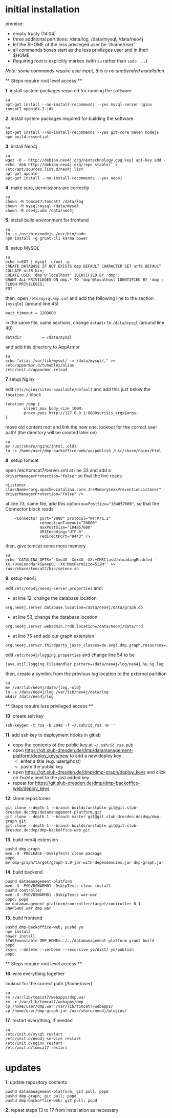 # initial installation

premise:
- empty trusty (14.04)
- three additional partitions: /data/log, /data/mysql, /data/neo4j
- let the $HOME of the less privileged user be '/home/user'
- all commands boxes start as the less privileges user and in their $HOME.
- Requiring root is explicitly markes (with `su` rather than `sudo ...`)

_Note: some commands require user input, this is no unattended installation_


** Steps require root level access **


**1**. install system packages required for running the software

```
su
apt-get install --no-install-recommends --yes mysql-server nginx tomcat7 openjdk-7-jdk
```

**2**. install system packages required for building the software

```
su
apt-get install --no-install-recommends --yes git-core maven nodejs npm build-essential
```

**3**. install Neo4j

```
su
wget -O - http://debian.neo4j.org/neotechnology.gpg.key| apt-key add -
echo 'deb http://debian.neo4j.org/repo stable/' > /etc/apt/sources.list.d/neo4j.list
apt-get update
apt-get install --no-install-recommends --yes neo4j
```

**4**. make sure, permissions are correctly

```
su
chown -R tomcat7:tomcat7 /data/log
chown -R mysql:mysql /data/mysql
chown -R neo4j:adm /data/neo4j
```

**5**. install build environment for frontend

```
su
ln -s /usr/bin/nodejs /usr/bin/node
npm install -g grunt-cli karma bower
```

**6**. setup MySQL

```
su
echo <<EOT | mysql -uroot -p
CREATE DATABASE IF NOT EXISTS dmp DEFAULT CHARACTER SET utf8 DEFAULT COLLATE utf8_bin;
CREATE USER 'dmp'@'localhost' IDENTIFIED BY 'dmp';
GRANT ALL PRIVILEGES ON dmp.* TO 'dmp'@localhost IDENTIFIED BY 'dmp';
FLUSH PRIVILEGES;
EOT
```

then, open `/etc/mysql/my.cnf` and add the following line to the section `[mysqld]` (around line 45)

```
wait_timeout = 1209600
```

in the same file, same sections, change `datadir` to `/data/mysql` (around line 40)

```
datadir         = /data/mysql
```

and add this directory to AppArmor

```
su
echo "alias /var/lib/mysql/ -> /data/mysql/," >> /etc/apparmor.d/tunables/alias
/etc/init.d/apparmor reload
```


**7**  setup Nginx

edit `/etc/nginx/sites-available/default` and add this just below the `location /` block

```
location /dmp {
        client_max_body_size 100M;
        proxy_pass http://127.0.0.1:8080$uri$is_args$args;
}
```

move old content root and link the new one. lookout for the correct user path! (the directory will be created later on)

```
su
mv /usr/share/nginx/{html,.old}
ln -s /home/user/dmp-backoffice-web/yo/publish /usr/share/nginx/html
```

**8**. setup tomcat

open /etc/tomcat7/server.xml at line 33 and add a `driverManagerProtection="false"` so that the line reads

```
<Listener className="org.apache.catalina.core.JreMemoryLeakPreventionListener" driverManagerProtection="false" />
```

at line 73, same file, add this option `maxPostSize="104857600"`, so that the Connector block reads

```
    <Connector port="8080" protocol="HTTP/1.1"
               connectionTimeout="20000"
               maxPostSize="104857600"
               URIEncoding="UTF-8"
               redirectPort="8443" />
```

then, give tomcat some more memory

```
su
echo 'CATALINA_OPTS="-Xms4G -Xmx4G -XX:+CMSClassUnloadingEnabled -XX:+UseConcMarkSweepGC -XX:MaxPermSize=512M"' >> /usr/share/tomcat7/bin/setenv.sh
```

**9**. setup neo4j

edit `/etc/neo4j/neo4j-server.properties` and:

- at line 12, change the database location

```
org.neo4j.server.database.location=/data/neo4j/data/graph.db
```

- at line 53, change the database location

```
org.neo4j.server.webadmin.rrdb.location=/data/neo4j/data/rrd
```

- at line 75 and add our graph extension

```
org.neo4j.server.thirdparty_jaxrs_classes=de.avgl.dmp.graph.resources=/graph
```

edit `/etc/neo4j/logging.properties` and change line 54 to be

```
java.util.logging.FileHandler.pattern=/data/neo4j/log/neo4j.%u.%g.log
```

then, create a symlink from the previous log location to the external partition

```
su
mv /var/lib/neo4j/data/{log,-old}
ln -s /data/neo4j/log /var/lib/neo4j/data/log
mkdir /data/neo4j/log
```

** Steps require less privileged access **


**10**. create ssh key

```
ssh-keygen -t rsa -b 2048 -f ~/.ssh/id_rsa -N ''
```

**11**. add ssh key to deployment hooks in gitlab

- copy the contents of the public key at `~/.ssh/id_rsa.pub`
- open https://git.slub-dresden.de/dmp/datamanagement-platform/deploy_keys/new to add a new deploy key
  - enter a title (e.g. user@host)
  - paste the public key
- open https://git.slub-dresden.de/dmp/dmp-graph/deploy_keys and click on `Enable` next to the just added key
- repeat for https://git.slub-dresden.de/dmp/dmp-backoffice-web/deploy_keys

**12**. clone repositories

```
git clone --depth 1 --branch builds/unstable git@git.slub-dresden.de:dmp/datamanagement-platform.git
git clone --depth 1 --branch master git@git.slub-dresden.de:dmp/dmp-graph.git
git clone --depth 1 --branch builds/unstable git@git.slub-dresden.de:dmp/dmp-backoffice-web.git
```

**13**. build neo4j extension

```
pushd dmp-graph
mvn -U -PRELEASE -DskipTests clean package
popd
mv dmp-graph/target/graph-1.0-jar-with-dependencies.jar dmp-graph.jar
```

**14**. build backend

```
pushd datamanagement-platform
mvn -U -PSDVDSWARM01 -DskipTests clean install
pushd controller
mvn -U -PSDVDSWARM01 -DskipTests war:war
popd; popd
mv datamanagement-platform/controller/target/controller-0.1-SNAPSHOT.war dmp.war
```

**15**. build frontend

```
pushd dmp-backoffice-web; pushd yo
npm install
bower install
STAGE=unstable DMP_HOME=../../datamanagement-platform grunt build
popd
rsync --delete --verbose --recursive yo/dist/ yo/publish
popd
```

** Steps require root level access **


**16**. wire everything together

lookout for the correct path (/home/user)

```
su
rm /var/lib/tomcat7/webapps/dmp.war
rm -r /var/lib/tomcat7/webapps/dmp
cp /home/user/dmp.war /var/lib/tomcat7/webapps/
cp /home/user/dmp-graph.jar /usr/share/neo4j/plugins/
```


**17**. restart everything, if needed

```
su
/etc/init.d/mysql restart
/etc/init.d/neo4j-service restart
/etc/init.d/nginx restart
/etc/init.d/tomcat7 restart
```


# updates

**1**. update repository contents

```
pushd datamanagement-platform; git pull; popd
pushd dmp-graph; git pull; popd
pushd dmp-backoffice-web; git pull; popd
```

**2**. repeat steps 13 to 17 from installation as necessary

